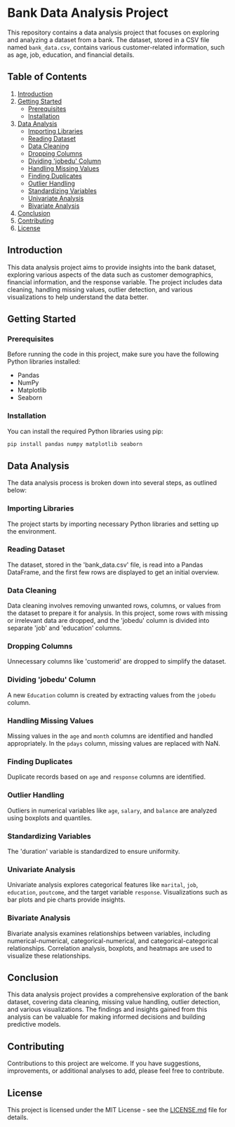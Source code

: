 # Bank Data Analysis Project

This repository contains a data analysis project that focuses on exploring and analyzing a dataset from a bank. The dataset, stored in a CSV file named `bank_data.csv`, contains various customer-related information, such as age, job, education, and financial details.

## Table of Contents

1. [Introduction](#introduction)
2. [Getting Started](#getting-started)
    - [Prerequisites](#prerequisites)
    - [Installation](#installation)
3. [Data Analysis](#data-analysis)
    - [Importing Libraries](#importing-libraries)
    - [Reading Dataset](#reading-dataset)
    - [Data Cleaning](#data-cleaning)
    - [Dropping Columns](#dropping-columns)
    - [Dividing 'jobedu' Column](#dividing-jobedu-in-job-and-education)
    - [Handling Missing Values](#handling-missing-values)
    - [Finding Duplicates](#finding-duplicates)
    - [Outlier Handling](#outlier-handling)
    - [Standardizing Variables](#standarize-variable)
    - [Univariate Analysis](#univariate-analysis-categorical-features)
    - [Bivariate Analysis](#bivariate-analysis)
4. [Conclusion](#conclusion)
5. [Contributing](#contributing)
6. [License](#license)

## Introduction <a name="introduction"></a>

This data analysis project aims to provide insights into the bank dataset, exploring various aspects of the data such as customer demographics, financial information, and the response variable. The project includes data cleaning, handling missing values, outlier detection, and various visualizations to help understand the data better.

## Getting Started <a name="getting-started"></a>

### Prerequisites <a name="prerequisites"></a>

Before running the code in this project, make sure you have the following Python libraries installed:

- Pandas
- NumPy
- Matplotlib
- Seaborn

### Installation <a name="installation"></a>

You can install the required Python libraries using pip:

```bash
pip install pandas numpy matplotlib seaborn
```

## Data Analysis <a name="data-analysis"></a>

The data analysis process is broken down into several steps, as outlined below:

### Importing Libraries <a name="importing-libraries"></a>

The project starts by importing necessary Python libraries and setting up the environment.

### Reading Dataset <a name="reading-dataset"></a>

The dataset, stored in the 'bank_data.csv' file, is read into a Pandas DataFrame, and the first few rows are displayed to get an initial overview.

### Data Cleaning <a name="data-cleaning"></a>

Data cleaning involves removing unwanted rows, columns, or values from the dataset to prepare it for analysis. In this project, some rows with missing or irrelevant data are dropped, and the 'jobedu' column is divided into separate 'job' and 'education' columns.

### Dropping Columns <a name="dropping-columns"></a>

Unnecessary columns like 'customerid' are dropped to simplify the dataset.

### Dividing 'jobedu' Column <a name="dividing-jobedu-in-job-and-education"></a>

A new `Education` column is created by extracting values from the `jobedu` column.

### Handling Missing Values <a name="handling-missing-values"></a>

Missing values in the `age` and `month` columns are identified and handled appropriately. In the `pdays` column, missing values are replaced with NaN.

### Finding Duplicates <a name="finding-duplicates"></a>

Duplicate records based on `age` and `response` columns are identified.

### Outlier Handling <a name="outlier-handling"></a>

Outliers in numerical variables like `age`, `salary`, and `balance` are analyzed using boxplots and quantiles.

### Standardizing Variables <a name="standarize-variable"></a>

The 'duration' variable is standardized to ensure uniformity.

### Univariate Analysis <a name="univariate-analysis-categorical-features"></a>

Univariate analysis explores categorical features like `marital`, `job`, `education`, `poutcome`, and the target variable `response`. Visualizations such as bar plots and pie charts provide insights.

### Bivariate Analysis <a name="bivariate-analysis"></a>

Bivariate analysis examines relationships between variables, including numerical-numerical, categorical-numerical, and categorical-categorical relationships. Correlation analysis, boxplots, and heatmaps are used to visualize these relationships.

## Conclusion <a name="conclusion"></a>

This data analysis project provides a comprehensive exploration of the bank dataset, covering data cleaning, missing value handling, outlier detection, and various visualizations. The findings and insights gained from this analysis can be valuable for making informed decisions and building predictive models.

## Contributing <a name="contributing"></a>

Contributions to this project are welcome. If you have suggestions, improvements, or additional analyses to add, please feel free to contribute.

## License <a name="license"></a>

This project is licensed under the MIT License - see the [LICENSE.md](LICENSE.md) file for details.
